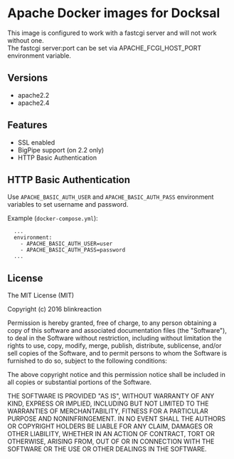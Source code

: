 # Apache Docker images for Docksal

This image is configured to work with a fastcgi server and will not work without one.  
The fastcgi server:port can be set via APACHE_FCGI_HOST_PORT environment variable.


## Versions

- apache2.2
- apache2.4


## Features

- SSL enabled
- BigPipe support (on 2.2 only)
- HTTP Basic Authentication


## HTTP Basic Authentication

Use `APACHE_BASIC_AUTH_USER` and `APACHE_BASIC_AUTH_PASS` environment variables 
to set username and password.

Example (`docker-compose.yml`):

```
  ...
  environment:
    - APACHE_BASIC_AUTH_USER=user
    - APACHE_BASIC_AUTH_PASS=password
  ...
```


## License

The MIT License (MIT)

Copyright (c) 2016 blinkreaction

Permission is hereby granted, free of charge, to any person obtaining a copy
of this software and associated documentation files (the "Software"), to deal
in the Software without restriction, including without limitation the rights
to use, copy, modify, merge, publish, distribute, sublicense, and/or sell
copies of the Software, and to permit persons to whom the Software is
furnished to do so, subject to the following conditions:

The above copyright notice and this permission notice shall be included in all
copies or substantial portions of the Software.

THE SOFTWARE IS PROVIDED "AS IS", WITHOUT WARRANTY OF ANY KIND, EXPRESS OR
IMPLIED, INCLUDING BUT NOT LIMITED TO THE WARRANTIES OF MERCHANTABILITY,
FITNESS FOR A PARTICULAR PURPOSE AND NONINFRINGEMENT. IN NO EVENT SHALL THE
AUTHORS OR COPYRIGHT HOLDERS BE LIABLE FOR ANY CLAIM, DAMAGES OR OTHER
LIABILITY, WHETHER IN AN ACTION OF CONTRACT, TORT OR OTHERWISE, ARISING FROM,
OUT OF OR IN CONNECTION WITH THE SOFTWARE OR THE USE OR OTHER DEALINGS IN THE
SOFTWARE.
